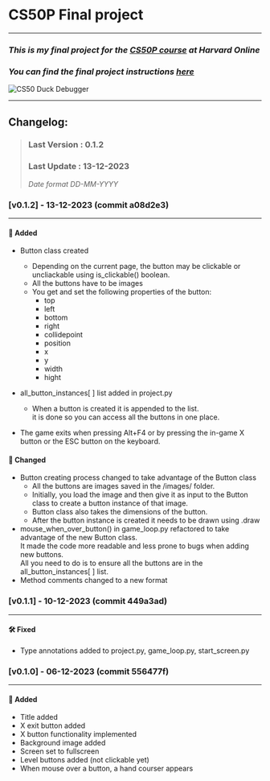 # **CS50P Final project**
---

### _This is my final project for the [CS50P course](https://cs50.harvard.edu/python/2022/) at Harvard Online_

### _You can find the final project instructions [here](https://cs50.harvard.edu/python/2022/project/)_

![CS50 Duck Debugger](https://cs50.gallerycdn.vsassets.io/extensions/cs50/ddb50/1.1.2/1691002683906/Microsoft.VisualStudio.Services.Icons.Default)

---

## Changelog:

> ### Last Version : 0.1.2
>
> ### Last Update : 13-12-2023
>
> _Date format DD-MM-YYYY_

### **[v0.1.2] - 13-12-2023** (commit a08d2e3)
---
#### 🚀 Added
- Button class created  
    - Depending on the current page, the button may be clickable or uncliackable using is_clickable() boolean.
    - All the buttons have to be images
    - You get and set the following properties of the button:  
        - top  
        - left  
        - bottom  
        - right  
        - collidepoint  
        - position  
        - x  
        - y  
        - width  
        - hight  

- all_button_instances\[ \] list added in project.py
    - When a button is created it is appended to the list.  
  it is done so you can access all the buttons in one place.
- The game exits when pressing Alt+F4 or by pressing the in-game X button or the ESC button on the keyboard.
#### 🎨 Changed
- Button creating process changed to take advantage of the Button class  
    - All the buttons are images saved in the /images/ folder.
    - Initially, you load the image and then give it as input to the Button class to create a button instance of that image.
    - Button class also takes the dimensions of the button.
    - After the button instance is created it needs to be drawn using .draw
- mouse_when_over_button() in game_loop.py refactored to take advantage of the new Button class.  
  It made the code more readable and less prone to bugs when adding new buttons.  
  All you need to do is to ensure all the buttons are in the all_button_instances\[ \] list.
- Method comments changed to a new format

### **[v0.1.1] - 10-12-2023** (commit 449a3ad)
---
#### 🛠️ Fixed
- Type annotations added to project.py, game_loop.py, start_screen.py


### **[v0.1.0] - 06-12-2023** (commit 556477f)
---

#### 🚀 Added

- Title added
- X exit button added
- X button functionality implemented
- Background image added
- Screen set to fullscreen
- Level buttons added (not clickable yet)
- When mouse over a button, a hand courser appears
